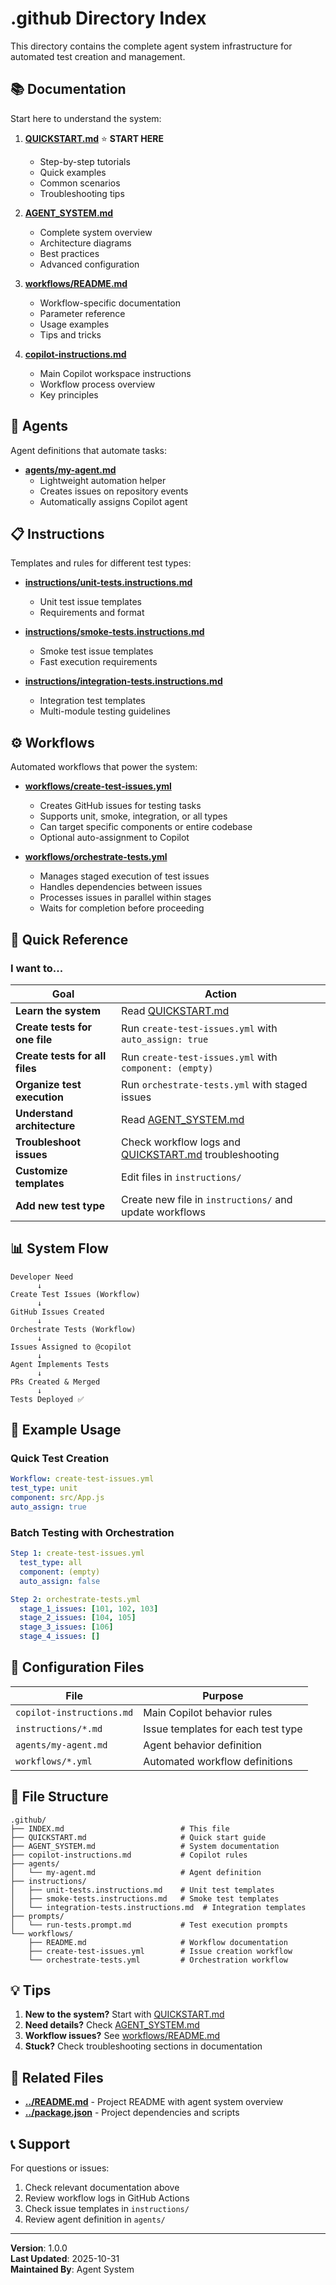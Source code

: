 # .github Directory Index

This directory contains the complete agent system infrastructure for automated test creation and management.

## 📚 Documentation

Start here to understand the system:

1. **[QUICKSTART.md](QUICKSTART.md)** ⭐ **START HERE**
   - Step-by-step tutorials
   - Quick examples
   - Common scenarios
   - Troubleshooting tips

2. **[AGENT_SYSTEM.md](AGENT_SYSTEM.md)**
   - Complete system overview
   - Architecture diagrams
   - Best practices
   - Advanced configuration

3. **[workflows/README.md](workflows/README.md)**
   - Workflow-specific documentation
   - Parameter reference
   - Usage examples
   - Tips and tricks

4. **[copilot-instructions.md](copilot-instructions.md)**
   - Main Copilot workspace instructions
   - Workflow process overview
   - Key principles

## 🤖 Agents

Agent definitions that automate tasks:

- **[agents/my-agent.md](agents/my-agent.md)**
  - Lightweight automation helper
  - Creates issues on repository events
  - Automatically assigns Copilot agent

## 📋 Instructions

Templates and rules for different test types:

- **[instructions/unit-tests.instructions.md](instructions/unit-tests.instructions.md)**
  - Unit test issue templates
  - Requirements and format
  
- **[instructions/smoke-tests.instructions.md](instructions/smoke-tests.instructions.md)**
  - Smoke test issue templates
  - Fast execution requirements
  
- **[instructions/integration-tests.instructions.md](instructions/integration-tests.instructions.md)**
  - Integration test templates
  - Multi-module testing guidelines

## ⚙️ Workflows

Automated workflows that power the system:

- **[workflows/create-test-issues.yml](workflows/create-test-issues.yml)**
  - Creates GitHub issues for testing tasks
  - Supports unit, smoke, integration, or all types
  - Can target specific components or entire codebase
  - Optional auto-assignment to Copilot

- **[workflows/orchestrate-tests.yml](workflows/orchestrate-tests.yml)**
  - Manages staged execution of test issues
  - Handles dependencies between issues
  - Processes issues in parallel within stages
  - Waits for completion before proceeding

## 🚀 Quick Reference

### I want to...

| Goal | Action |
|------|--------|
| **Learn the system** | Read [QUICKSTART.md](QUICKSTART.md) |
| **Create tests for one file** | Run `create-test-issues.yml` with `auto_assign: true` |
| **Create tests for all files** | Run `create-test-issues.yml` with `component: (empty)` |
| **Organize test execution** | Run `orchestrate-tests.yml` with staged issues |
| **Understand architecture** | Read [AGENT_SYSTEM.md](AGENT_SYSTEM.md) |
| **Troubleshoot issues** | Check workflow logs and [QUICKSTART.md](QUICKSTART.md) troubleshooting |
| **Customize templates** | Edit files in `instructions/` |
| **Add new test type** | Create new file in `instructions/` and update workflows |

## 📊 System Flow

```
Developer Need
      ↓
Create Test Issues (Workflow)
      ↓
GitHub Issues Created
      ↓
Orchestrate Tests (Workflow)
      ↓
Issues Assigned to @copilot
      ↓
Agent Implements Tests
      ↓
PRs Created & Merged
      ↓
Tests Deployed ✅
```

## 🎯 Example Usage

### Quick Test Creation
```yaml
Workflow: create-test-issues.yml
test_type: unit
component: src/App.js
auto_assign: true
```

### Batch Testing with Orchestration
```yaml
Step 1: create-test-issues.yml
  test_type: all
  component: (empty)
  auto_assign: false

Step 2: orchestrate-tests.yml
  stage_1_issues: [101, 102, 103]
  stage_2_issues: [104, 105]
  stage_3_issues: [106]
  stage_4_issues: []
```

## 🔧 Configuration Files

| File | Purpose |
|------|---------|
| `copilot-instructions.md` | Main Copilot behavior rules |
| `instructions/*.md` | Issue templates for each test type |
| `agents/my-agent.md` | Agent behavior definition |
| `workflows/*.yml` | Automated workflow definitions |

## 📝 File Structure

```
.github/
├── INDEX.md                          # This file
├── QUICKSTART.md                     # Quick start guide
├── AGENT_SYSTEM.md                   # System documentation
├── copilot-instructions.md           # Copilot rules
├── agents/
│   └── my-agent.md                   # Agent definition
├── instructions/
│   ├── unit-tests.instructions.md    # Unit test templates
│   ├── smoke-tests.instructions.md   # Smoke test templates
│   └── integration-tests.instructions.md  # Integration templates
├── prompts/
│   └── run-tests.prompt.md           # Test execution prompts
└── workflows/
    ├── README.md                     # Workflow documentation
    ├── create-test-issues.yml        # Issue creation workflow
    └── orchestrate-tests.yml         # Orchestration workflow
```

## 💡 Tips

1. **New to the system?** Start with [QUICKSTART.md](QUICKSTART.md)
2. **Need details?** Check [AGENT_SYSTEM.md](AGENT_SYSTEM.md)
3. **Workflow issues?** See [workflows/README.md](workflows/README.md)
4. **Stuck?** Check troubleshooting sections in documentation

## 🔗 Related Files

- **[../README.md](../README.md)** - Project README with agent system overview
- **[../package.json](../package.json)** - Project dependencies and scripts

## 📞 Support

For questions or issues:
1. Check relevant documentation above
2. Review workflow logs in GitHub Actions
3. Check issue templates in `instructions/`
4. Review agent definition in `agents/`

---

**Version**: 1.0.0  
**Last Updated**: 2025-10-31  
**Maintained By**: Agent System
